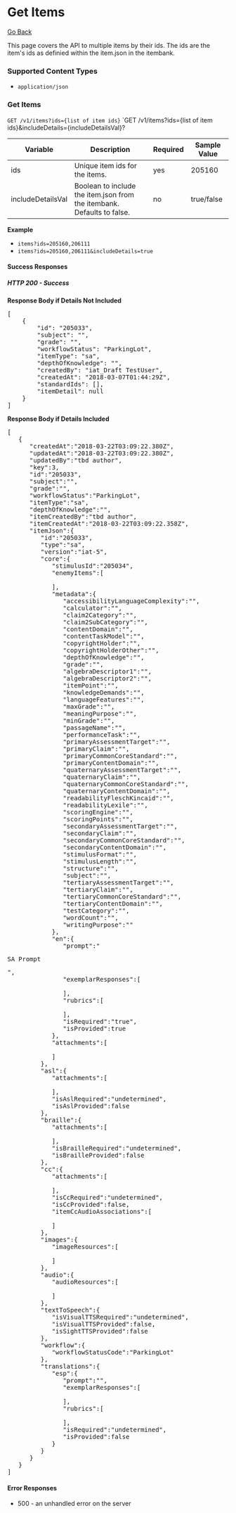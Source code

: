 # Get Items

[Go Back](Item_Search_Service_API.md)

This page covers the API to multiple items by their ids.  The ids are the item's ids as definied within the item.json in the itembank.

### Supported Content Types

* `application/json`

### Get Items

`GET /v1/items?ids={list of item ids}`
`GET /v1/items?ids={list of item ids}&includeDetails={includeDetailsVal}?

| Variable | Description | Required | Sample Value |
| -------- | ----------- | -------- |------------ |
| ids   | Unique item ids for the items. | yes | 205160
| includeDetailsVal | Boolean to include the item.json from the itembank.  Defaults to false. | no | true/false 

**Example**

* `items?ids=205160,206111`
* `items?ids=205160,206111&includeDetails=true`

#### Success Responses

##### HTTP 200 - Success

**Response Body if Details Not Included**
<pre>
[
    {
        "id": "205033",
        "subject": "",
        "grade": "",
        "workflowStatus": "ParkingLot",
        "itemType": "sa",
        "depthOfKnowledge": "",
        "createdBy": "iat_Draft TestUser",
        "createdAt": "2018-03-07T01:44:29Z",
        "standardIds": [],
        "itemDetail": null
    }
]
</pre>

**Response Body if Details Included**
<pre>
[
   {
      "createdAt":"2018-03-22T03:09:22.380Z",
      "updatedAt":"2018-03-22T03:09:22.380Z",
      "updatedBy":"tbd author",
      "key":3,
      "id":"205033",
      "subject":"",
      "grade":"",
      "workflowStatus":"ParkingLot",
      "itemType":"sa",
      "depthOfKnowledge":"",
      "itemCreatedBy":"tbd author",
      "itemCreatedAt":"2018-03-22T03:09:22.358Z",
      "itemJson":{
         "id":"205033",
         "type":"sa",
         "version":"iat-5",
         "core":{
            "stimulusId":"205034",
            "enemyItems":[

            ],
            "metadata":{
               "accessibilityLanguageComplexity":"",
               "calculator":"",
               "claim2Category":"",
               "claim2SubCategory":"",
               "contentDomain":"",
               "contentTaskModel":"",
               "copyrightHolder":"",
               "copyrightHolderOther":"",
               "depthOfKnowledge":"",
               "grade":"",
               "algebraDescriptor1":"",
               "algebraDescriptor2":"",
               "itemPoint":"",
               "knowledgeDemands":"",
               "languageFeatures":"",
               "maxGrade":"",
               "meaningPurpose":"",
               "minGrade":"",
               "passageName":"",
               "performanceTask":"",
               "primaryAssessmentTarget":"",
               "primaryClaim":"",
               "primaryCommonCoreStandard":"",
               "primaryContentDomain":"",
               "quaternaryAssessmentTarget":"",
               "quaternaryClaim":"",
               "quaternaryCommonCoreStandard":"",
               "quaternaryContentDomain":"",
               "readabilityFleschKincaid":"",
               "readabilityLexile":"",
               "scoringEngine":"",
               "scoringPoints":"",
               "secondaryAssessmentTarget":"",
               "secondaryClaim":"",
               "secondaryCommonCoreStandard":"",
               "secondaryContentDomain":"",
               "stimulusFormat":"",
               "stimulusLength":"",
               "structure":"",
               "subject":"",
               "tertiaryAssessmentTarget":"",
               "tertiaryClaim":"",
               "tertiaryCommonCoreStandard":"",
               "tertiaryContentDomain":"",
               "testCategory":"",
               "wordCount":"",
               "writingPurpose":""
            },
            "en":{
               "prompt":"<p>SA Prompt</p>",
               "exemplarResponses":[

               ],
               "rubrics":[

               ],
               "isRequired":"true",
               "isProvided":true
            },
            "attachments":[

            ]
         },
         "asl":{
            "attachments":[

            ],
            "isAslRequired":"undetermined",
            "isAslProvided":false
         },
         "braille":{
            "attachments":[

            ],
            "isBrailleRequired":"undetermined",
            "isBrailleProvided":false
         },
         "cc":{
            "attachments":[

            ],
            "isCcRequired":"undetermined",
            "isCcProvided":false,
            "itemCcAudioAssociations":[

            ]
         },
         "images":{
            "imageResources":[

            ]
         },
         "audio":{
            "audioResources":[

            ]
         },
         "textToSpeech":{
            "isVisualTTSRequired":"undetermined",
            "isVisualTTSProvided":false,
            "isSightTTSProvided":false
         },
         "workflow":{
            "workflowStatusCode":"ParkingLot"
         },
         "translations":{
            "esp":{
               "prompt":"",
               "exemplarResponses":[

               ],
               "rubrics":[

               ],
               "isRequired":"undetermined",
               "isProvided":false
            }
         }
      }
   }
]
</pre>

#### Error Responses

* 500 - an unhandled error on the server